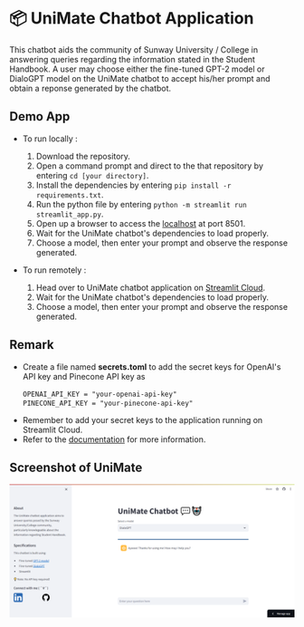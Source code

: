 # 📦 UniMate Chatbot Application 

This chatbot aids the community of Sunway University / College in answering queries regarding the information stated in the Student Handbook. A user may choose either the fine-tuned GPT-2 model or DialoGPT model on the UniMate chatbot to accept his/her prompt and obtain a reponse generated by the chatbot. 

## Demo App
- To run locally :
    1. Download the repository.
    2. Open a command prompt and direct to the that repository by entering `cd [your directory]`.
    3. Install the dependencies by entering `pip install -r requirements.txt`.
    4. Run the python file by entering `python -m streamlit run streamlit_app.py`.
    5. Open up a browser to access the [localhost](http://localhost:8501/) at port 8501.
    6. Wait for the UniMate chatbot's dependencies to load properly. 
    7. Choose a model, then enter your prompt and observe the response generated. 

- To run remotely : 
    1. Head over to UniMate chatbot application on [Streamlit Cloud](https://unimate-chatbot.streamlit.app/).
    2. Wait for the UniMate chatbot's dependencies to load properly. 
    3. Choose a model, then enter your prompt and observe the response generated. 

## Remark 
- Create a file named **secrets.toml** to add the secret keys for OpenAI's API key and Pinecone API key as 
    ```
    OPENAI_API_KEY = "your-openai-api-key"
    PINECONE_API_KEY = "your-pinecone-api-key"
    ```
- Remember to add your secret keys to the application running on Streamlit Cloud. 
- Refer to the [documentation](https://docs.streamlit.io/streamlit-community-cloud/deploy-your-app/secrets-management) for more information. 

## Screenshot of UniMate
![A sceenhshoot of the UniMate Chatbot](./assets/unimate-interface.png)